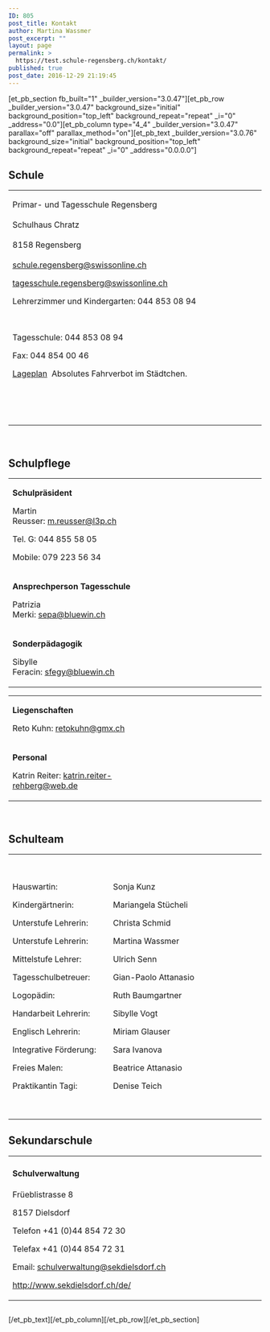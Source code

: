 ```yaml
---
ID: 805
post_title: Kontakt
author: Martina Wassmer
post_excerpt: ""
layout: page
permalink: >
  https://test.schule-regensberg.ch/kontakt/
published: true
post_date: 2016-12-29 21:19:45
---
```

[et_pb_section fb_built="1" _builder_version="3.0.47"][et_pb_row _builder_version="3.0.47" background_size="initial" background_position="top_left" background_repeat="repeat" _i="0" _address="0.0"][et_pb_column type="4_4" _builder_version="3.0.47" parallax="off" parallax_method="on"][et_pb_text _builder_version="3.0.76" background_size="initial" background_position="top_left" background_repeat="repeat" _i="0" _address="0.0.0.0"]<h2>Schule</h2>
<table style="width: 100%;">
<tbody>
<tr>
<td style="width: 50%;">
<p>Primar- und Tagesschule Regensberg<br /><br /> Schulhaus Chratz<br /><br /> 8158 Regensberg<br /><br /> <a href="mailto:%20schule.regensberg@swissonline.ch"></a><a href="mailto:%20schule.regensberg@swissonline.ch">schule.regensberg@swissonline.ch</a></p>
<p><a href="mailto:%20tagesschule.regensberg@swissonline.ch"></a><a href="mailto:%20tagesschule.regensberg@swissonline.ch">tagesschule.regensberg@swissonline.ch</a></p>
<p>Lehrerzimmer und Kindergarten: 044 853 08 94</p>
<p>&nbsp;</p>
<p>Tagesschule: 044 853 08 94</p>
<p>Fax: 044 854 00 46</p>
<p><a href="https://map.search.ch/d/gnjnmrmnz?pos=675389,259748&amp;z=1024">Lageplan</a>  Absolutes Fahrverbot im Städtchen.</p>
<p>&nbsp;</p>
<p>&nbsp;</p>
</td>
</tr>
</tbody>
</table>
<p>&nbsp;</p>
<h2>Schulpflege</h2>
<table style="width: 100%;">
<tbody>
<tr>
<td style="width: 50%;">
<p><strong>Schulpräsident</strong></p>
<p>Martin Reusser: <a href="mailto:m.reusser@l3p.ch">m.reusser@l3p.ch</a></p>
<p>Tel. G: 044 855 58 05</p>
<p>Mobile: 079 223 56 34</p>
</td>
<td style="width: 50%;"></td>
</tr>
<tr>
<td style="width: 50%;">
<p><strong>Ansprechperson Tagesschule</strong></p>
<p>Patrizia Merki: <a href="mailto:sepa@bluewin.ch">sepa@bluewin.ch</a></p>
</td>
<td style="width: 50%;"></td>
</tr>
<tr>
<td style="width: 50%;">
<p><strong>Sonder</strong><strong>pädagogik</strong></p>
<p>Sibylle Feracin: <a href="mailto:sfegy@bluewin.ch">sfegy@bluewin.ch</a></p>
</td>
<td style="width: 50%;"></td>
</tr>
</tbody>
</table>
<table style="width: 100%;">
<tbody>
<tr>
<td style="width: 50%;">
<p><strong>Liegenschaften</strong></p>
<p>Reto Kuhn: <a href="mailto:retokuhn@gmx.ch">retokuhn@gmx.ch</a></p>
</td>
<td style="width: 50%;"></td>
</tr>
<tr>
<td style="width: 50%;">
<p><strong>Personal</strong></p>
<p>Katrin Reiter: <a href="mailto: katrin.reiter-rehberg@web.de">katrin.reiter-rehberg@web.de</a></p>
</td>
<td style="width: 50%;"></td>
</tr>
</tbody>
</table>
<p>&nbsp;</p>
<h2>Schulteam</h2>
<table style="width: 100%;">
<tbody>
<tr>
<td style="width: 10%; text-align: left;">
<p>Hauswartin:</p>
<p>Kindergärtnerin:</p>
<p>Unterstufe Lehrerin:</p>
<p>Unterstufe Lehrerin:</p>
<p>Mittelstufe Lehrer:</p>
<p>Tagesschulbetreuer:</p>
<p>Logopädin:</p>
<p>Handarbeit Lehrerin:</p>
<p>Englisch Lehrerin:</p>
<p>Integrative Förderung:</p>
<p>Freies Malen:</p>
<p>Praktikantin Tagi:</p>
</td>
<td style="width: 38%; text-align: left;">
<p>&nbsp;</p>
<p>Sonja Kunz</p>
<p>Mariangela Stücheli</p>
<p>Christa Schmid</p>
<p>Martina Wassmer</p>
<p>Ulrich Senn</p>
<p>Gian-Paolo Attanasio</p>
<p>Ruth Baumgartner</p>
<p>Sibylle Vogt</p>
<p>Miriam Glauser</p>
<p>Sara Ivanova</p>
<p>Beatrice Attanasio</p>
<p>Denise Teich</p>
<p>&nbsp;</p>
</td>
</tr>
</tbody>
</table>
<h2>Sekundarschule</h2>
<table style="width: 100%;">
<tbody>
<tr>
<td style="width: 50%;">
<h4>Schulverwaltung</h4>
<p>Früeblistrasse 8</p>
<div class="list3">
<p>8157 Dielsdorf</p>
<p>Telefon +41 (0)44 854 72 30</p>
<p>Telefax +41 (0)44 854 72 31</p>
<p>Email: <a href="mailto:schulverwaltung@sekdielsdorf.ch">schulverwaltung@sekdielsdorf.ch</a></p>
</div>
<p><a href="http://www.sekdielsdorf.ch/de/">http://www.sekdielsdorf.ch/de/</a></p>
</td>
<td style="width: 50%;"></td>
</tr>
</tbody>
</table>
<h2></h2>[/et_pb_text][/et_pb_column][/et_pb_row][/et_pb_section]